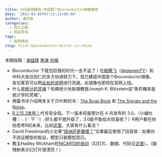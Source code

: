 ```yaml
---
title: COS每周精选:中国首个Bioconductor镜像建成
date: '2013-03-04T07:21:21+00:00'
author: 潘岚锋
categories:
  - 统计之都
  - 网站导读
tags:
  - 每周精选
slug: first-bioconductor-mirror-in-china
---
```


本期投稿：[谢益辉](http://yihui.name/) [施涛](http://taoshistat.wordpress.com/) [肖楠](http://www.road2stat.com/)

  * Bioconductor 下载包巨慢的时代一去不返了！在<a href="http://www.tengfei.name/" target="_blank">殷腾飞</a>（<a href="http://weibo.com/yintengfei" target="_blank">@elemenTY</a>）<wbr />和中科大各位同仁的多方协调努力下，现已建成中国首个Bioconductor镜像。各位客官可以照<a href="http://www.tengfei.name/cn/2013/03/ustc-bioc/" target="_blank">此处的说明</a>进行测速。此镜像也即将在官网上线。
  * 什么是<a href="http://v.youku.com/v_show/id_XNTIyMDM5ODY0.html" target="_blank">统计的灵魂</a>？哈佛统计糸助理教授Joseph K. Blitzstein说“条件概率是统计学的灵魂”。
  * 两篇书评介绍两本关于贝叶斯的书：<a href="http://xianblog.wordpress.com/2013/02/25/the-bugs-book-guest-post/" target="_blank">The Bugs Book</a> 和 <a href="http://xianblog.wordpress.com/2013/02/27/the-signal-and-the-noise-2/" target="_blank">The Signals and the Noise</a>。
  * <a href="https://cos.name/cn/topic/109489" target="_blank">R 2.15.3发布！</a>代号安全毯。下一版本将是预计在 4 月发布的 3.0。（小编吐槽：╮(╯▽╰)╭好久都不想升级了，3.0能不能给点惊喜呢？）R用户都在纷纷思考R的未来，比如<a href="https://cos.name/cn/topic/109489#post-243064" target="_blank">这里</a>，大家有什么看法？
  * David Freedman的小文章“<a href="http://www.stat.berkeley.edu/~census/chance.pdf" target="_blank">绿洲还是蜃楼？</a>”文章最后使用了回音体：如果你不验证模型的假设，<wbr />模型只是模型而已。
  * 教主Hadley Wickham在<a href="http://ire.org/events-and-training/event/315/580/" target="_blank">NICAR13的培训</a>（幻灯片、数据、<wbr />代码见<a href="https://www.dropbox.com/sh/m97xuwrobjar6p5/eyp2mN4IQm/slides" target="_blank">这里</a>）。（脑残粉表示幻灯片很漂亮！）
